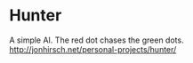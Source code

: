 # Hunter
A simple AI. The red dot chases the green dots.
http://jonhirsch.net/personal-projects/hunter/
